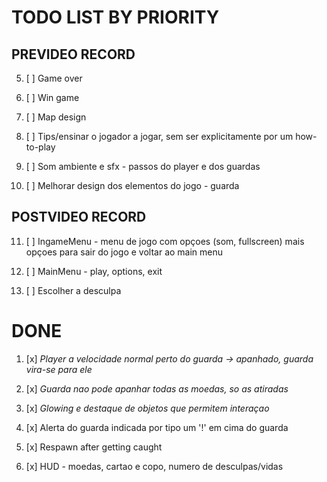 # TODO LIST BY PRIORITY


## PREVIDEO RECORD

5.  [ ] Game over

6.  [ ] Win game

7.  [ ] Map design

8.  [ ] Tips/ensinar o jogador a jogar, sem ser explicitamente por um how-to-play

10. [ ] Som ambiente e sfx  - passos do player e dos guardas

13. [ ] Melhorar design dos elementos do jogo - guarda


## POSTVIDEO RECORD

11. [ ] IngameMenu - menu de jogo com opçoes (som, fullscreen) mais opçoes para sair do jogo e voltar ao main menu

12. [ ] MainMenu - play, options, exit

14. [ ] Escolher a desculpa



# DONE

1.  [x] *Player a velocidade normal perto do guarda -> apanhado, guarda vira-se para ele*

2.  [x] *Guarda nao pode apanhar todas as moedas, so as atiradas* 

3.  [x] *Glowing e destaque de objetos que permitem interaçao*

7.  [x] Alerta do guarda indicada por tipo um '!' em cima do guarda

4.  [x] Respawn after getting caught

9.  [x] HUD - moedas, cartao e copo, numero de desculpas/vidas
